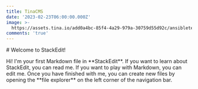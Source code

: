 ```yaml
---
title: TinaCMS
date: '2023-02-23T06:00:00.000Z'
image: >-
  https://assets.tina.io/add0a4bc-85f4-4a29-979a-30759d55d92c/ansibleterraforminmutable.png
comments: 'true'
---
```


\# Welcome to StackEdit!

Hi! I'm your first Markdown file in \*\*StackEdit\*\*. If you want to learn about StackEdit, you can read me. If you want to play with Markdown, you can edit me. Once you have finished with me, you can create new files by opening the \*\*file explorer\*\* on the left corner of the navigation bar.
